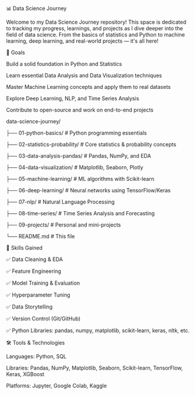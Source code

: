📊 Data Science Journey


Welcome to my Data Science Journey repository! This space is dedicated to tracking my progress, learnings, and projects as I dive deeper into the field of data science. From the basics of statistics and Python to machine learning, deep learning, and real-world projects — it's all here!

🚀 Goals

Build a solid foundation in Python and Statistics

Learn essential Data Analysis and Data Visualization techniques

Master Machine Learning concepts and apply them to real datasets

Explore Deep Learning, NLP, and Time Series Analysis

Contribute to open-source and work on end-to-end projects


data-science-journey/


├── 01-python-basics/             # Python programming essentials

├── 02-statistics-probability/    # Core statistics & probability concepts

├── 03-data-analysis-pandas/      # Pandas, NumPy, and EDA

├── 04-data-visualization/        # Matplotlib, Seaborn, Plotly

├── 05-machine-learning/          # ML algorithms with Scikit-learn

├── 06-deep-learning/             # Neural networks using TensorFlow/Keras

├── 07-nlp/                       # Natural Language Processing

├── 08-time-series/               # Time Series Analysis and Forecasting

├── 09-projects/                  # Personal and mini-projects

└── README.md                     # This file

🧠 Skills Gained

✅ Data Cleaning & EDA

✅ Feature Engineering

✅ Model Training & Evaluation

✅ Hyperparameter Tuning

✅ Data Storytelling

✅ Version Control (Git/GitHub)

✅ Python Libraries: pandas, numpy, matplotlib, scikit-learn, keras, nltk, etc.

🛠️ Tools & Technologies

Languages: Python, SQL

Libraries: Pandas, NumPy, Matplotlib, Seaborn, Scikit-learn, TensorFlow, Keras, XGBoost

Platforms: Jupyter, Google Colab, Kaggle
